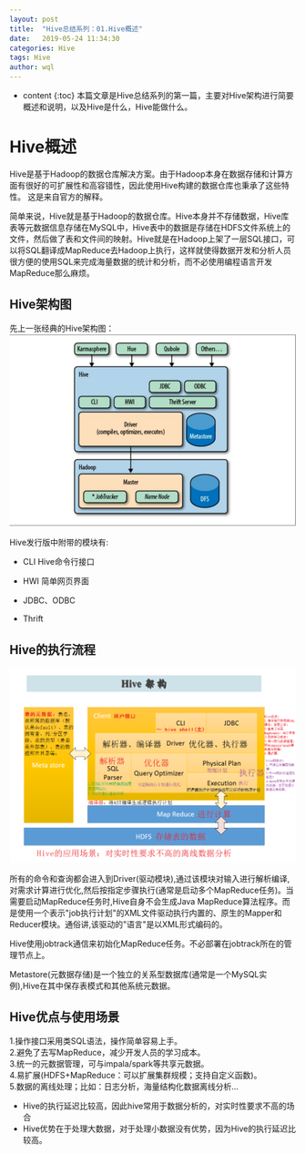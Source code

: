 ```yaml
---
layout: post
title:  "Hive总结系列：01.Hive概述"
date:   2019-05-24 11:34:30
categories: Hive
tags: Hive
author: wql
---
```


* content
{:toc}
本篇文章是Hive总结系列的第一篇，主要对Hive架构进行简要概述和说明，以及Hive是什么，Hive能做什么。




#  Hive概述
Hive是基于Hadoop的数据仓库解决方案。由于Hadoop本身在数据存储和计算方面有很好的可扩展性和高容错性，因此使用Hive构建的数据仓库也秉承了这些特性。
这是来自官方的解释。

简单来说，Hive就是基于Hadoop的数据仓库。Hive本身并不存储数据，Hive库表等元数据信息存储在MySQL中，Hive表中的数据是存储在HDFS文件系统上的文件，然后做了表和文件间的映射。Hive就是在Hadoop上架了一层SQL接口，可以将SQL翻译成MapReduce去Hadoop上执行，这样就使得数据开发和分析人员很方便的使用SQL来完成海量数据的统计和分析，而不必使用编程语言开发MapReduce那么麻烦。

##  Hive架构图
先上一张经典的Hive架构图：
![idea设置](/assets/Hive/01.Hive架构图.jpg)

Hive发行版中附带的模块有:

 * CLI Hive命令行接口

 * HWI 简单网页界面

 * JDBC、ODBC

 * Thrift

##  Hive的执行流程
![idea设置](/assets/Hive/02.Hive执行流程.PNG)


所有的命令和查询都会进入到Driver(驱动模块),通过该模块对输入进行解析编译,对需求计算进行优化,然后按指定步骤执行(通常是启动多个MapReduce任务)。当需要启动MapReduce任务时,Hive自身不会生成Java MapReduce算法程序。而是使用一个表示"job执行计划"的XML文件驱动执行内置的、原生的Mapper和Reducer模块。通俗讲,该驱动的"语言"是以XML形式编码的。

Hive使用jobtrack通信来初始化MapReduce任务。不必部署在jobtrack所在的管理节点上。

Metastore(元数据存储)是一个独立的关系型数据库(通常是一个MySQL实例),Hive在其中保存表模式和其他系统元数据。

##  Hive优点与使用场景
1.操作接口采用类SQL语法，操作简单容易上手。  
2.避免了去写MapReduce，减少开发人员的学习成本。  
3.统一的元数据管理，可与impala/spark等共享元数据。  
4.易扩展(HDFS+MapReduce：可以扩展集群规模；支持自定义函数)。  
5.数据的离线处理；比如：日志分析，海量结构化数据离线分析…  
 * Hive的执行延迟比较高，因此hive常用于数据分析的，对实时性要求不高的场合  
 * Hive优势在于处理大数据，对于处理小数据没有优势，因为Hive的执行延迟比较高。


